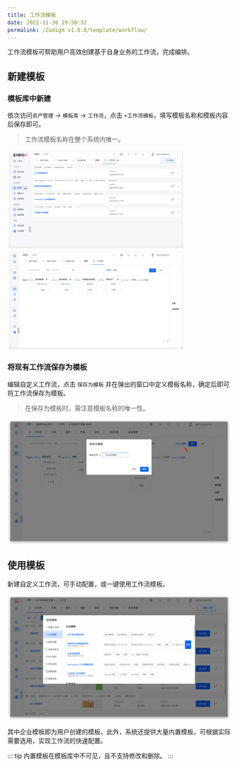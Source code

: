 ```yaml
---
title: 工作流模板
date: 2022-11-30 19:50:32
permalink: /ZadigX v1.8.0/template/workflow/
---
```


工作流模板可帮助用户高效创建基于自身业务的工作流，完成编排。

## 新建模板
### 模板库中新建
依次访问`资产管理` -> `模板库` -> `工作流`，点击 `+工作流模板`，填写模板名称和模板内容后保存即可。
> 工作流模板名称在整个系统内唯一。

<img src="../../../_images/workflow_template.png" width="400">
<img src="../../../_images/create_workflow_template_2.png" width="400">

### 将现有工作流保存为模板
编辑自定义工作流，点击 `保存为模板` 并在弹出的窗口中定义模板名称，确定后即可将工作流保存为模板。
> 在保存为模板时，需注意模板名称的唯一性。

![保存为工作流模板](../../../_images/save_as_template_workflow_01.png)

## 使用模板

新建自定义工作流，可手动配置，或一键使用工作流模板。

![使用工作流模板](../../../_images/use_workflow_template_01.png)

其中企业模板即为用户创建的模板，此外，系统还提供大量内置模板，可根据实际需要选用，实现工作流的快速配置。

::: tip
内置模板在模板库中不可见，且不支持修改和删除。
:::

